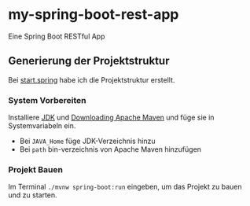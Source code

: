 # my-spring-boot-rest-app
Eine Spring Boot RESTful App

## Generierung der Projektstruktur
Bei [start.spring](https://start.spring.io/) habe ich die Projektstruktur erstellt.

### System Vorbereiten
Installiere [JDK](https://www.oracle.com/de/java/technologies/downloads/#jdk21-windows) und [Downloading Apache Maven](https://maven.apache.org/download.cgi) und füge sie in Systemvariabeln ein.
- Bei `JAVA_Home` füge JDK-Verzeichnis hinzu
- Bei `path` bin-verzeichnis von Apache Maven hinzufügen

### Projekt Bauen
Im Terminal `./mvnw spring-boot:run` eingeben, um das Projekt zu bauen und zu starten.
